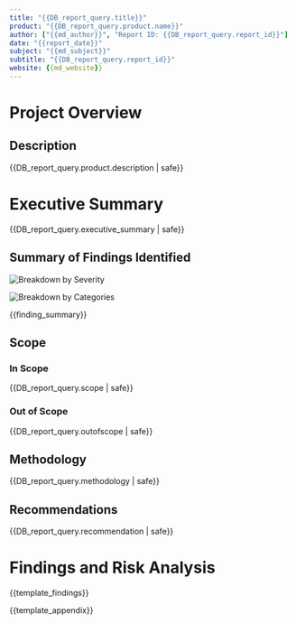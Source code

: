 ```yaml
---
title: "{{DB_report_query.title}}"
product: "{{DB_report_query.product.name}}"
author: ["{{md_author}}", "Report ID: {{DB_report_query.report_id}}"]
date: "{{report_date}}"
subject: "{{md_subject}}"
subtitle: "{{DB_report_query.report_id}}"
website: {{md_website}}
---
```


# Project Overview

## Description

{{DB_report_query.product.description | safe}}

# Executive Summary

{{DB_report_query.executive_summary | safe}}

## Summary of Findings Identified

![Breakdown by Severity]({{report_executive_summary_image}})

![Breakdown by Categories]({{report_executive_categories_image}})

{{finding_summary}}

## Scope

### In Scope

{{DB_report_query.scope | safe}}

### Out of Scope

{{DB_report_query.outofscope | safe}}

## Methodology

{{DB_report_query.methodology | safe}}

## Recommendations

{{DB_report_query.recommendation | safe}}

# Findings and Risk Analysis

{{template_findings}}

{{template_appendix}}